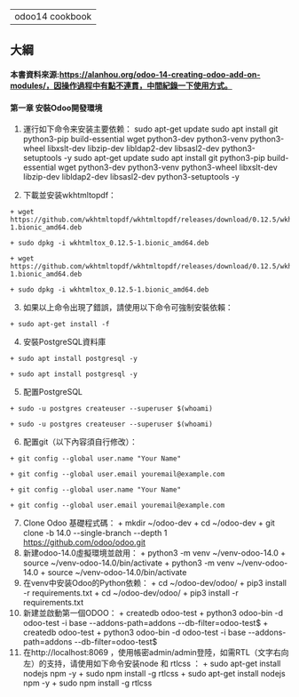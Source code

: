 <table>
    <tr>
        <td>odoo14 cookbook</td>
    </tr>
</table>

## 大綱
#### 本書資料來源:https://alanhou.org/odoo-14-creating-odoo-add-on-modules/，因操作過程中有點不連貫，中間紀錄一下使用方式。

#### 第一章 安裝Odoo開發環境
  1. 運行如下命令来安装主要依赖：
     sudo apt-get update
     sudo apt install git python3-pip build-essential wget python3-dev python3-venv python3-wheel libxslt-dev libzip-dev libldap2-dev libsasl2-dev python3-setuptools -y
     sudo apt-get update
     sudo apt install git python3-pip build-essential wget python3-dev python3-venv python3-wheel libxslt-dev libzip-dev libldap2-dev libsasl2-dev python3-setuptools -y
    
  2. 下載並安装wkhtmltopdf：
  
    + wget https://github.com/wkhtmltopdf/wkhtmltopdf/releases/download/0.12.5/wkhtmltox_0.12.5-1.bionic_amd64.deb
    
    + sudo dpkg -i wkhtmltox_0.12.5-1.bionic_amd64.deb
    
    + wget https://github.com/wkhtmltopdf/wkhtmltopdf/releases/download/0.12.5/wkhtmltox_0.12.5-1.bionic_amd64.deb
    
    + sudo dpkg -i wkhtmltox_0.12.5-1.bionic_amd64.deb
    
  3. 如果以上命令出現了錯誤，請使用以下命令可強制安裝依賴：
  
    + sudo apt-get install -f
    
  4. 安裝PostgreSQL資料庫
  
    + sudo apt install postgresql -y
    
    + sudo apt install postgresql -y
    
  5. 配置PostgreSQL
  
    + sudo -u postgres createuser --superuser $(whoami)
    
    + sudo -u postgres createuser --superuser $(whoami)
    
  6. 配置git（以下內容須自行修改）：
  
    + git config --global user.name "Your Name"
    
    + git config --global user.email youremail@example.com
    
    + git config --global user.name "Your Name"
    
    + git config --global user.email youremail@example.com
    
  7. Clone Odoo 基礎程式碼：
    + mkdir ~/odoo-dev
    + cd ~/odoo-dev
    + git clone -b 14.0 --single-branch --depth 1 https://github.com/odoo/odoo.git
  8. 新建odoo-14.0虛擬環境並啟用：
    + python3 -m venv ~/venv-odoo-14.0
    + source ~/venv-odoo-14.0/bin/activate
    +  python3 -m venv ~/venv-odoo-14.0
    + source ~/venv-odoo-14.0/bin/activate
  9. 在venv中安装Odoo的Python依赖：
    + cd ~/odoo-dev/odoo/
    + pip3 install -r requirements.txt
    + cd ~/odoo-dev/odoo/
    + pip3 install -r requirements.txt
  10. 新建並啟動第一個ODOO：
    + createdb odoo-test
    + python3 odoo-bin -d odoo-test -i base --addons-path=addons --db-filter=odoo-test$
    + createdb odoo-test
    + python3 odoo-bin -d odoo-test -i base --addons-path=addons --db-filter=odoo-test$
  11. 在http://localhost:8069 ，使用帳密admin/admin登陸，如需RTL（文字右向左）的支持，请使用如下命令安装node 和 rtlcss ：
    + sudo apt-get install nodejs npm -y
    + sudo npm install -g rtlcss
    + sudo apt-get install nodejs npm -y
    + sudo npm install -g rtlcss
